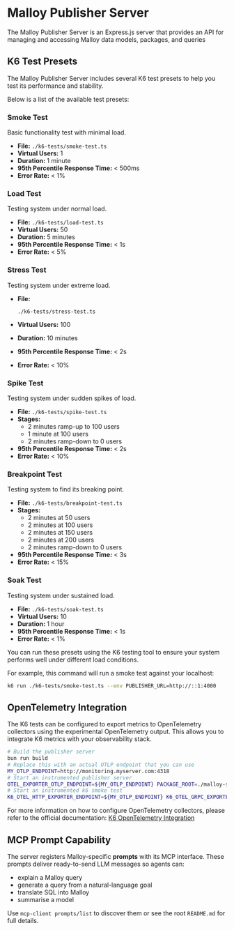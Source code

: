 # Malloy Publisher Server

The Malloy Publisher Server is an Express.js server that provides an API for managing and accessing Malloy data models, packages, and queries

## K6 Test Presets

The Malloy Publisher Server includes several K6 test presets to help you test its performance and stability.

Below is a list of the available test presets:

### Smoke Test

Basic functionality test with minimal load.

- **File:**
   `./k6-tests/smoke-test.ts`
- **Virtual Users:** 1
- **Duration:** 1 minute
- **95th Percentile Response Time:** < 500ms
- **Error Rate:** < 1%

### Load Test

Testing system under normal load.

- **File:**
   `./k6-tests/load-test.ts`
- **Virtual Users:** 50
- **Duration:** 5 minutes
- **95th Percentile Response Time:** < 1s
- **Error Rate:** < 5%

### Stress Test

Testing system under extreme load.

- **File:**

   `./k6-tests/stress-test.ts`

- **Virtual Users:** 100
- **Duration:** 10 minutes
- **95th Percentile Response Time:** < 2s
- **Error Rate:** < 10%

### Spike Test

Testing system under sudden spikes of load.

- **File:**
   `./k6-tests/spike-test.ts`
- **Stages:**
   - 2 minutes ramp-up to 100 users
   - 1 minute at 100 users
   - 2 minutes ramp-down to 0 users
- **95th Percentile Response Time:** < 2s
- **Error Rate:** < 10%

### Breakpoint Test

Testing system to find its breaking point.

- **File:**
   `./k6-tests/breakpoint-test.ts`
- **Stages:**
   - 2 minutes at 50 users
   - 2 minutes at 100 users
   - 2 minutes at 150 users
   - 2 minutes at 200 users
   - 2 minutes ramp-down to 0 users
- **95th Percentile Response Time:** < 3s
- **Error Rate:** < 15%

### Soak Test

Testing system under sustained load.

- **File:**
   `./k6-tests/soak-test.ts`
- **Virtual Users:** 10
- **Duration:** 1 hour
- **95th Percentile Response Time:** < 1s
- **Error Rate:** < 1%

You can run these presets using the K6 testing tool to ensure your system performs well under different load conditions.

For example, this command will run a smoke test against your localhost:

```sh
k6 run ./k6-tests/smoke-test.ts --env PUBLISHER_URL=http://::1:4000
```

## OpenTelemetry Integration

The K6 tests can be configured to export metrics to OpenTelemetry collectors using the experimental OpenTelemetry output. This allows you to integrate K6 metrics with your observability stack.

```sh
# Build the publisher server
bun run build
# Replace this with an actual OTLP endpoint that you can use
MY_OTLP_ENDPOINT=http://monitoring.myserver.com:4318
# Start an instrumented publisher server
OTEL_EXPORTER_OTLP_ENDPOINT=${MY_OTLP_ENDPOINT} PACKAGE_ROOT=./malloy-samples bun start:instrumented
# Start an instrumented k6 smoke test
K6_OTEL_HTTP_EXPORTER_ENDPOINT=${MY_OTLP_ENDPOINT} K6_OTEL_GRPC_EXPORTER_INSECURE=true K6_OTEL_METRIC_PREFIX=k6_ k6 run ./k6-tests/smoke-test.ts --env PUBLISHER_URL=http://::1:4000
```

For more information on how to configure OpenTelemetry collectors, please refer to the official documentation: [K6 OpenTelemetry Integration](https://grafana.com/docs/k6/latest/results-output/real-time/opentelemetry/)

## MCP Prompt Capability

The server registers Malloy-specific **prompts** with its MCP interface.  These prompts deliver ready-to-send LLM messages so agents can:

* explain a Malloy query
* generate a query from a natural-language goal
* translate SQL into Malloy
* summarise a model

Use `mcp-client prompts/list` to discover them or see the root `README.md` for full details.
